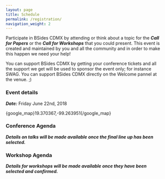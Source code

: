 ```yaml
---
layout: page
title: Schedule
permalink: /registration/
navigation_weight: 2
---
```


Participate in BSides CDMX by attending or think about a topic for the ***Call for Papers*** or the ***Call for Workshops*** that you could present. This event is created and maintained by you and all the community and in order to make this happen we need your help!

You can support BSides CDMX by getting your conference tickets and all the support we get will be used to sponsor the event only; for instance SWAG. You can support BSides CDMX directly on the Welcome pannel at the venue. ;) 

### Event details
***Date:*** Friday June 22nd, 2018

{google_map}19.370367,-99.263951{/google_map}


### Conference Agenda
***Details on talks will be made available once the final line up has been selected.***

### Workshop Agenda
***Details for workshops will be made available once they have been selected and confirmed.***
